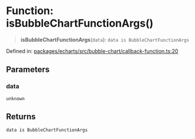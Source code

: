 # Function: isBubbleChartFunctionArgs()

> **isBubbleChartFunctionArgs**(`data`): `data is BubbleChartFunctionArgs`

Defined in: [packages/echarts/src/bubble-chart/callback-function.ts:20](https://github.com/GeoDaCenter/openassistant/blob/0c688d870b87d67f5ae44bc9413af48292a3320a/packages/echarts/src/bubble-chart/callback-function.ts#L20)

## Parameters

### data

`unknown`

## Returns

`data is BubbleChartFunctionArgs`

